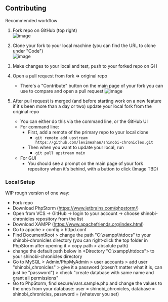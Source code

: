 ## Contributing

Recommended workflow

1. Fork repo on GitHub (top right)  
  ![image](https://i.imgur.com/0tiyX6N.png) 
2. Clone your fork to your local machine (you can find the URL to clone under "Code")  
  ![image](https://i.imgur.com/VCUgDnG.png)
3. Make changes to your local and test, push to your forked repo on GH
4. Open a pull request from fork => original repo
   - There's a "Contribute" button on the main page of your fork you can use to compare and open a pull request
    ![image](https://i.imgur.com/z5SCPuQ.png)

5. After pull request is merged (and before starting work on a new feature if it's been more than a day or two) update your local fork from the original repo  
   - You can either do this via the command line, or the GitHub UI
   - For command line:
     - First, add a remote of the primary repo to your local clone
       - `git remote add upstream https://github.com/levimeahan/shinobi-chronicles.git`
     - Then when you want to update your local, run
       - `git pull upstream main`
   - For GUI
     - You should see a prompt on the main page of your fork repository when it's behind, with a button to click (Image TBD)



### Local Setup

WIP rough version of one way:
- Fork repo
- Download PhpStorm (https://www.jetbrains.com/phpstorm/)
- Open from VCS -> GitHub -> login to your account -> choose shinobi-chronicles repository from the list
- Download XAMPP (https://www.apachefriends.org/index.html)
- Go to apache > config > httpd.conf
- Find DocumentRoot > change the path "C:\xampp\htdocs" to your shinobi-chronicles directory (you can right-click the top folder in PhpStorm after opening it > copy path > absolute path)
- change the default path below in <Directory "C:\xampp\htdocs"> to your shinobi-chronicles directory
- Go to MySQL > Admin/PhpMyAdmin > user accounts > add user "shinobi_chronicles" > give it a password (doesn't matter what it is, can just be "password") > check "create database with same name and grant all permissions"
- Go to PhpStorm, find secure/vars.sample.php and change the values to the ones from your database: user = shinobi_chronicles, database = shinobi_chronicles, password = (whatever you set)

